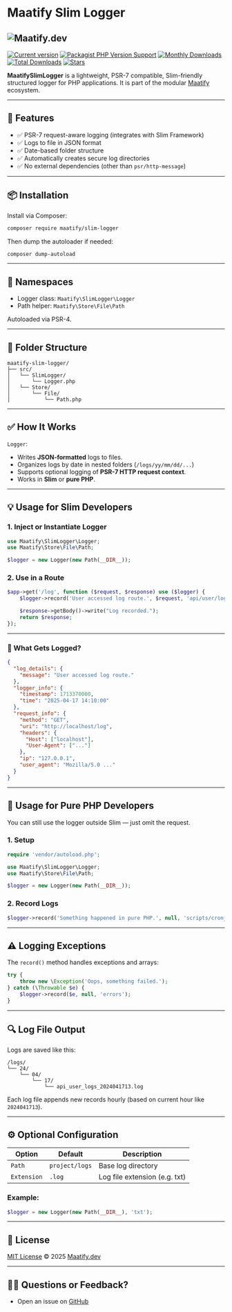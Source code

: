 [pkg]: <https://packagist.org/packages/maatify/slim-logger>
[pkg-stats]: <https://packagist.org/packages/maatify/slim-logger/stats>

# Maatify Slim Logger

![**Maatify.dev**](https://www.maatify.dev/assets/img/img/maatify_logo_white.svg)
---
[![Current version](https://img.shields.io/packagist/v/maatify/slim-logger)][pkg]
[![Packagist PHP Version Support](https://img.shields.io/packagist/php-v/maatify/slim-logger)][pkg]
[![Monthly Downloads](https://img.shields.io/packagist/dm/maatify/slim-logger)][pkg-stats]
[![Total Downloads](https://img.shields.io/packagist/dt/maatify/slim-logger)][pkg-stats]
[![Stars](https://img.shields.io/packagist/stars/maatify/slim-logger)](https://github.com/maatify/slim-logger/stargazers)

**MaatifySlimLogger** is a lightweight, PSR-7 compatible, Slim-friendly structured logger for PHP applications. It is part of the modular [Maatify](https://maatify.dev) ecosystem.

---

## 🚀 Features

- ✅ PSR-7 request-aware logging (integrates with Slim Framework)
- ✅ Logs to file in JSON format
- ✅ Date-based folder structure
- ✅ Automatically creates secure log directories
- ✅ No external dependencies (other than `psr/http-message`)

---

## 📦 Installation

Install via Composer:

```bash
composer require maatify/slim-logger
```

Then dump the autoloader if needed:

```bash
composer dump-autoload
```

---

## 🧱 Namespaces

- Logger class: `Maatify\SlimLogger\Logger`
- Path helper: `Maatify\Store\File\Path`


Autoloaded via PSR-4.

---

## 📁 Folder Structure

```
maatify-slim-logger/
├── src/
│   └── SlimLogger/
│       └── Logger.php
│   └── Store/
│       └── File/
│           └── Path.php
```

---

## ✅ How It Works

`Logger`:
- Writes **JSON-formatted** logs to files.
- Organizes logs by date in nested folders (`/logs/yy/mm/dd/...`)
- Supports optional logging of **PSR-7 HTTP request context**.
- Works in **Slim** or **pure PHP**.

---

## 💡 Usage for Slim Developers

### 1. Inject or Instantiate Logger

```php
use Maatify\SlimLogger\Logger;
use Maatify\Store\File\Path;

$logger = new Logger(new Path(__DIR__));
```

### 2. Use in a Route

```php
$app->get('/log', function ($request, $response) use ($logger) {
    $logger->record('User accessed log route.', $request, 'api/user/logs');

    $response->getBody()->write("Log recorded.");
    return $response;
});
```

---

### 📝 What Gets Logged?

```json
{
  "log_details": {
    "message": "User accessed log route."
  },
  "logger_info": {
    "timestamp": 1713370000,
    "time": "2025-04-17 14:10:00"
  },
  "request_info": {
    "method": "GET",
    "uri": "http://localhost/log",
    "headers": {
      "Host": ["localhost"],
      "User-Agent": ["..."]
    },
    "ip": "127.0.0.1",
    "user_agent": "Mozilla/5.0 ..."
  }
}
```

---

## 🧩 Usage for Pure PHP Developers

You can still use the logger outside Slim — just omit the request.

### 1. Setup

```php
require 'vendor/autoload.php';

use Maatify\SlimLogger\Logger;
use Maatify\Store\File\Path;

$logger = new Logger(new Path(__DIR__));
```

### 2. Record Logs

```php
$logger->record('Something happened in pure PHP.', null, 'scripts/cronjob');
```

---

## ⚠️ Logging Exceptions

The `record()` method handles exceptions and arrays:

```php
try {
    throw new \Exception('Oops, something failed.');
} catch (\Throwable $e) {
    $logger->record($e, null, 'errors');
}
```

---

## 🔍 Log File Output

Logs are saved like this:

```
/logs/
└── 24/
    └── 04/
        └── 17/
            └── api_user_logs_2024041713.log
```

Each log file appends new records hourly (based on current hour like `2024041713`).

---

## ⚙️ Optional Configuration

| Option      | Default        | Description                   |
|-------------|----------------|-------------------------------|
| `Path`      | `project/logs` | Base log directory            |
| `Extension` | `.log`         | Log file extension (e.g. txt) |

### Example:

```php
$logger = new Logger(new Path(__DIR__), 'txt');
```

---

## 📄 License

[MIT License](./LICENSE) © 2025 [Maatify.dev](https://maatify.dev)

---

## 🙋‍♂️ Questions or Feedback?

- Open an issue on [GitHub](https://github.com/maatify/slim-logger)
```
